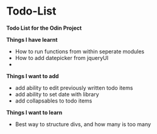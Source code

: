 # Todo-List
<b>Todo List for the Odin Project</b>

<b>Things I have learnt </b>
- How to run functions from within seperate modules
- How to add datepicker from jqueryUI
-

<b> Things I want to add </b>
- add ability to edit previously written todo items
- add ability to set date with library
- add collapsables to todo items

<b> Things I want to learn </b>
- Best way to structure divs, and how many is too many

